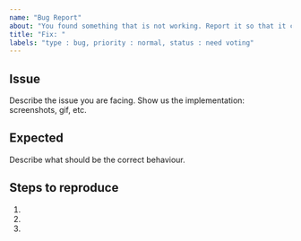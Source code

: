 ```yaml
---
name: "Bug Report"
about: "You found something that is not working. Report it so that it can be fixed. 👷‍"
title: "Fix: "
labels: "type : bug, priority : normal, status : need voting"
---
```


## Issue

Describe the issue you are facing. Show us the implementation: screenshots, gif, etc.

## Expected

Describe what should be the correct behaviour.

## Steps to reproduce

1.
2.
3.
